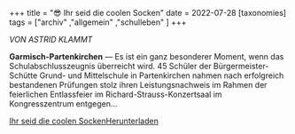 +++
title = "😎 Ihr seid die coolen Socken"
date = 2022-07-28
[taxonomies]
tags = ["archiv" ,"allgemein" ,"schulleben" ]
+++

_VON ASTRID KLAMMT_

**Garmisch-Partenkirchen** — Es ist ein ganz besonderer Moment, wenn das Schulabschlusszeugnis überreicht wird. 45 Schüler der Bürgermeister-Schütte Grund- und Mittelschule in Partenkirchen nahmen nach erfolgreich bestandenen Prüfungen stolz ihren Leistungsnachweis im Rahmen der feierlichen Entlassfeier im Richard-Strauss-Konzertsaal im Kongresszentrum entgegen...

[Ihr seid die coolen Socken](https://volksschule-partenkirchen.de/wp-content/uploads/Entlassfeier.pdf)[Herunterladen](https://volksschule-partenkirchen.de/wp-content/uploads/Entlassfeier.pdf)
